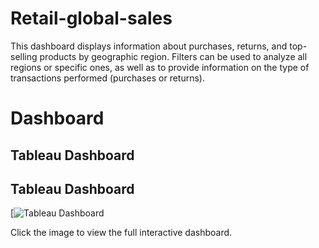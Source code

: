 # Retail-global-sales

This dashboard displays information about purchases, returns, and top-selling products by geographic region. Filters can be used to analyze all regions or specific ones, as well as to provide information on the type of transactions performed (purchases or returns).

# Dashboard
## Tableau Dashboard
## Tableau Dashboard

[![Tableau Dashboard](https://public.tableau.com/views/Dashboard_datos_de_ventas/Dashboard1?:language=es-ES&:sid=&:redirect=auth&:display_count=n&:origin=viz_share_link)

Click the image to view the full interactive dashboard.

